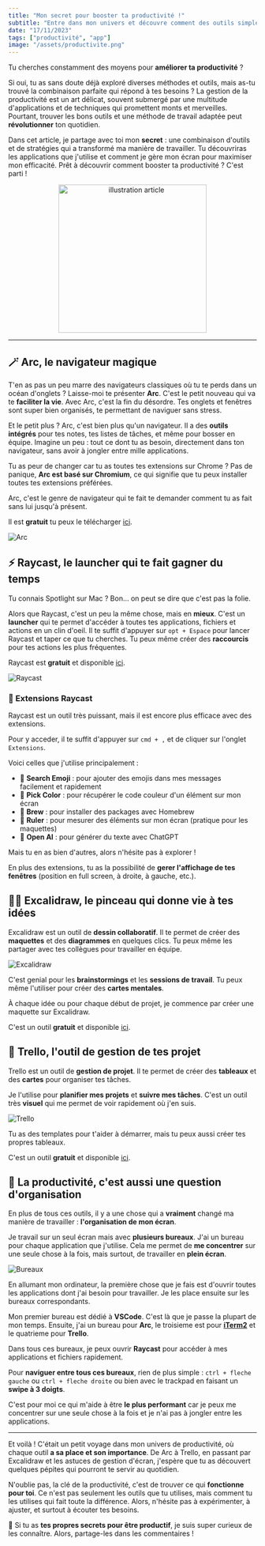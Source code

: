 ```yaml
---
title: "Mon secret pour booster ta productivité !"
subtitle: "Entre dans mon univers et découvre comment des outils simples transforment ma routine de travail."
date: "17/11/2023"
tags: ["productivité", "app"]
image: "/assets/productivite.png"
---
```


Tu cherches constamment des moyens pour **améliorer ta productivité** ?

Si oui, tu as sans doute déjà exploré diverses méthodes et outils, mais as-tu trouvé la combinaison parfaite qui répond à tes besoins ? La gestion de la productivité est un art délicat, souvent submergé par une multitude d'applications et de techniques qui promettent monts et merveilles. Pourtant, trouver les bons outils et une méthode de travail adaptée peut **révolutionner** ton quotidien.

Dans cet article, je partage avec toi mon **secret** : une combinaison d'outils et de stratégies qui a transformé ma manière de travailler. Tu découvriras les applications que j'utilise et comment je gère mon écran pour maximiser mon efficacité. Prêt à découvrir comment booster ta productivité ? C'est parti !

<p align="center">
<img src="/assets/productivite.png" alt="illustration article" width="300" />
</p>

---

## 🪄 Arc, le navigateur magique

T'en as pas un peu marre des navigateurs classiques où tu te perds dans un océan d'onglets ? Laisse-moi te présenter **Arc**. C'est le petit nouveau qui va te **faciliter la vie**. Avec Arc, c'est la fin du désordre. Tes onglets et fenêtres sont super bien organisés, te permettant de naviguer sans stress.

Et le petit plus ? Arc, c'est bien plus qu'un navigateur. Il a des **outils intégrés** pour tes notes, tes listes de tâches, et même pour bosser en équipe. Imagine un peu : tout ce dont tu as besoin, directement dans ton navigateur, sans avoir à jongler entre mille applications.

Tu as peur de changer car tu as toutes tes extensions sur Chrome ? Pas de panique, **Arc est basé sur Chromium**, ce qui signifie que tu peux installer toutes tes extensions préférées.

Arc, c'est le genre de navigateur qui te fait te demander comment tu as fait sans lui jusqu'à présent.

Il est **gratuit** tu peux le télécharger [ici](https://arc.net/).

![Arc](/assets/arc.png)

## ⚡️ Raycast, le launcher qui te fait gagner du temps

Tu connais Spotlight sur Mac ? Bon... on peut se dire que c'est pas la folie.

Alors que Raycast, c'est un peu la même chose, mais en **mieux**. C'est un **launcher** qui te permet d'accéder à toutes tes applications, fichiers et actions en un clin d'oeil. Il te suffit d'appuyer sur `opt + Espace` pour lancer Raycast et taper ce que tu cherches. Tu peux même créer des **raccourcis** pour tes actions les plus fréquentes.

Raycast est **gratuit** et disponible [ici](https://www.raycast.com/).

![Raycast](/assets/raycast.png)

### 🧩 Extensions Raycast

Raycast est un outil très puissant, mais il est encore plus efficace avec des extensions.

Pour y acceder, il te suffit d'appuyer sur `cmd + ,` et de cliquer sur l'onglet `Extensions`.

Voici celles que j'utilise principalement :

- 🥳 **Search Emoji** : pour ajouter des emojis dans mes messages facilement et rapidement
- 🎨 **Pick Color** : pour récupérer le code couleur d'un élément sur mon écran
- 🍺 **Brew** : pour installer des packages avec Homebrew
- 📐 **Ruler** : pour mesurer des éléments sur mon écran (pratique pour les maquettes)
- 💬 **Open AI** : pour générer du texte avec ChatGPT

Mais tu en as bien d'autres, alors n'hésite pas à explorer !

En plus des extensions, tu as la possibilité de **gerer l'affichage de tes fenêtres** (position en full screen, à droite, à gauche, etc.).

## 👨‍🎨 Excalidraw, le pinceau qui donne vie à tes idées

Excalidraw est un outil de **dessin collaboratif**. Il te permet de créer des **maquettes** et des **diagrammes** en quelques clics. Tu peux même les partager avec tes collègues pour travailler en équipe.

![Excalidraw](/assets/excalidraw.png)

C'est genial pour les **brainstormings** et les **sessions de travail**. Tu peux même l'utiliser pour créer des **cartes mentales**.

À chaque idée ou pour chaque début de projet, je commence par créer une maquette sur Excalidraw.

C'est un outil **gratuit** et disponible [ici](https://excalidraw.com/).

## 💎 Trello, l'outil de gestion de tes projet

Trello est un outil de **gestion de projet**. Il te permet de créer des **tableaux** et des **cartes** pour organiser tes tâches.

Je l'utilise pour **planifier mes projets** et **suivre mes tâches**. C'est un outil très **visuel** qui me permet de voir rapidement où j'en suis.

![Trello](/assets/trello.png)

Tu as des templates pour t'aider à démarrer, mais tu peux aussi créer tes propres tableaux.

C'est un outil **gratuit** et disponible [ici](https://trello.com/).

## 🔋 La productivité, c'est aussi une question d'organisation

En plus de tous ces outils, il y a une chose qui a **vraiment** changé ma manière de travailler : **l'organisation de mon écran**.

Je travail sur un seul écran mais avec **plusieurs bureaux**. J'ai un bureau pour chaque application que j'utilise. Cela me permet de **me concentrer** sur une seule chose à la fois, mais surtout, de travailler en **plein écran**.

![Bureaux](/assets/bureau.png)

En allumant mon ordinateur, la première chose que je fais est d'ouvrir toutes les applications dont j'ai besoin pour travailler. Je les place ensuite sur les bureaux correspondants.

Mon premier bureau est dédié à **VSCode**. C'est là que je passe la plupart de mon temps. Ensuite, j'ai un bureau pour **Arc**, le troisieme est pour **[iTerm2](https://alexandre-blog.vercel.app/posts/terminal-macos-top)** et le quatrieme pour **Trello**.

Dans tous ces bureaux, je peux ouvrir **Raycast** pour accéder à mes applications et fichiers rapidement.

Pour **naviguer entre tous ces bureaux**, rien de plus simple : `ctrl + fleche gauche` ou `ctrl + fleche droite` ou bien avec le trackpad en faisant un **swipe à 3 doigts**.

C'est pour moi ce qui m'aide à être **le plus performant** car je peux me concentrer sur une seule chose à la fois et je n'ai pas à jongler entre les applications.

---

Et voilà ! C'était un petit voyage dans mon univers de productivité, où chaque outil **a sa place et son importance**. De Arc à Trello, en passant par Excalidraw et les astuces de gestion d'écran, j'espère que tu as découvert quelques pépites qui pourront te servir au quotidien.

N'oublie pas, la clé de la productivité, c'est de trouver ce qui **fonctionne pour toi**. Ce n'est pas seulement les outils que tu utilises, mais comment tu les utilises qui fait toute la différence. Alors, n'hésite pas à expérimenter, à ajuster, et surtout à écouter tes besoins.

🧠 Si tu as **tes propres secrets pour être productif**, je suis super curieux de les connaître. Alors, partage-les dans les commentaires !
